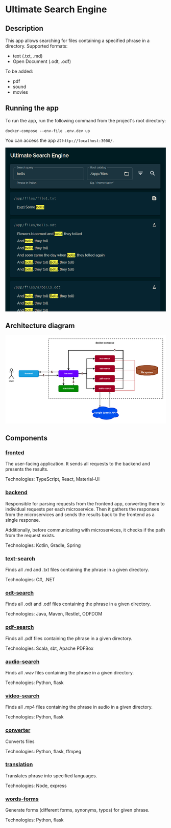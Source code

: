 # Ultimate Search Engine
## Description
This app allows searching for files containing a specified phrase in a directory.
Supported formats:
* text (.txt, .md)
* Open Document (.odt, .odf)

To be added:
* pdf
* sound
* movies

## Running the app
To run the app, run the following command from the project's root directory:

`docker-compose --env-file .env.dev up`


You can access the app at `http://localhost:3000/`.

![app-screen](./docs-res/app.png)

## Architecture diagram

![architecture](./docs-res/arch_diagram.drawio.png)

## Components
### [fronted](./frontend/README.md)
The user-facing application. It sends all requests to the backend and presents the results. 

Technologies: TypeScript, React, Material-UI

### [backend](./backend/README.md)
Responsible for parsing requests from the frontend app, converting them to individual requests 
per each microservice. Then it gathers the responses from the microservices and sends the 
results back to the frontend as a single response.

Additionally, before communicating with microservices, it checks if the path from the request
exists. 

Technologies: Kotlin, Gradle, Spring

### [text-search](./text-search/README.md)
Finds all .md and .txt files containing the phrase in a given directory.

Technologies: C#, .NET

### [odt-search](./odt-search/README.md)
Finds all .odt and .odf files containing the phrase in a given directory.

Technologies: Java, Maven, Restlet, ODFDOM

### [pdf-search](./pdf-search/README.md)
Finds all .pdf files containing the phrase in a given directory.

Technologies: Scala, sbt, Apache PDFBox

### [audio-search](./audio-search/README.md)
Finds all .wav files containing the phrase in a given directory.

Technologies: Python, flask

### [video-search](./video-search/README.md)
Finds all .mp4 files containing the phrase in audio in a given directory.

Technologies: Python, flask

### [converter](./converter/README.md)
Converts files

Technologies: Python, flask, ffmpeg

### [translation](./translation/README.md)
Translates phrase into specified languages.

Technologies: Node, express

### [words-forms](./words-forms/README.md)
Generate forms (different forms, synonyms, typos) for given phrase.

Technologies: Python, flask

